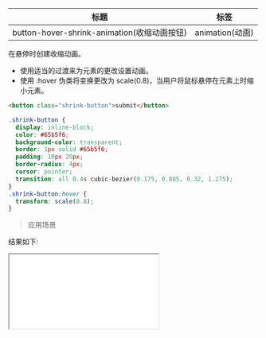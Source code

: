 | 标题                                        | 标签            |
| ------------------------------------------- | --------------- |
| button-hover-shrink-animation(收缩动画按钮) | animation(动画) |

在悬停时创建收缩动画。

- 使用适当的过渡来为元素的更改设置动画。
- 使用 :hover 伪类将变换更改为 scale(0.8)，当用户将鼠标悬停在元素上时缩小元素。

```html
<button class="shrink-button">submit</button>
```

```css
.shrink-button {
  display: inline-block;
  color: #65b5f6;
  background-color: transparent;
  border: 1px solid #65b5f6;
  padding: 10px 20px;
  border-radius: 4px;
  cursor: pointer;
  transition: all 0.4s cubic-bezier(0.175, 0.885, 0.32, 1.275);
}
.shrink-button:hover {
  transform: scale(0.8);
}
```

> 应用场景

<div class="code-editor" data-url="codes/css/html/button-hover-shrink-animation.html" data-language="html"></div>

结果如下:

<iframe src="codes/css/html/button-hover-shrink-animation.html"></iframe>
